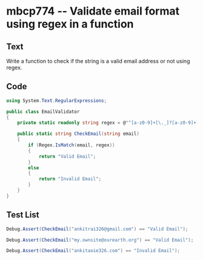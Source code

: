 # mbcp774 -- Validate email format using regex in a function

## Text

Write a function to check if the string is a valid email address or not using regex.

## Code

```csharp
using System.Text.RegularExpressions;

public class EmailValidator
{
    private static readonly string regex = @"^[a-z0-9]+[\._]?[a-z0-9]+[@]\w+[.]\w{2,3}$";

    public static string CheckEmail(string email)
    {
        if (Regex.IsMatch(email, regex))
        {
            return "Valid Email";
        }
        else
        {
            return "Invalid Email";
        }
    }
}
```

## Test List

```csharp
Debug.Assert(CheckEmail("ankitrai326@gmail.com") == "Valid Email");
```

```csharp
Debug.Assert(CheckEmail("my.ownsite@ourearth.org") == "Valid Email");
```

```csharp
Debug.Assert(CheckEmail("ankitaoie326.com") == "Invalid Email");
```
